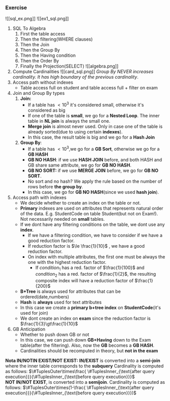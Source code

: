 ### Exercise
![[sql_ex.png]]
![[ex1_sql.png]]
1. SQL To Algebra
	1. First the table access
	2. Then the filtering(WHERE clauses)
	3. Then the Join
	4. Then the Group By
	5. Then the Having condition
	6. Then the Order By
	7. Finally the Projection(SELECT)
	![[algebra.png]]
2. Compute Cardinalities
   ![[card_sql.png]]
   *Group By NEVER increases cardinality. It has high boundary of the previous cardinality*.
1. Access path without indexes
	- Table access full on student and table access full + filter on exam
2. Join and Group By types
	1. **Join:**
		- If a table has $\lt 10^3$ it's considered small, otherwise it's considered as big
		- If one of the table is **small**, we go for a **Nested Loop**. The inner table in **NL join** is always the small one.
		- **Merge join** is almost never used. Only in case one of the table is already sorted(due to using certain **indexes**).
		- In this case, the result table is big and we go for a **Hash Join**
	2. **Group By**:
		- If a table has $\lt 10^3$,we go for a **GB Sort**, otherwise we go for a **GB HASH** 
		- **GB NO HASH**: if we use **HASH JOIN** before, and both HASH and GB share same attribute, we go for **GB NO HASH**.
		- **GB NO SORT:** if we use **MERGE JOIN** before, we go for **GB NO SORT**.
		- No sort and no hash? We apply the rule based on the number of rows before **the group by**.
		- In this case, we go for **GB NO HASH**(since we used **hash join**).
3. Access path with indexes
	- We decide whether to create an index on the table or not. 
	- **Primary** indexes are used on attributes that represents natural order of the data. E.g. StudentCode on table Student(but not on Exam!). Not necessarily needed on **small** tables.
	- If we dont have any filtering conditions on the table, we dont use any **index**.
		- If we have a filtering condition, we have to consider if we have a good reduction factor. 
		- If reduction factor is $\le \frac{1}{10}$ , we have a good reduction factor.
		- On index with multiple attributes, the first one must be always the one with the highest reduction factor.
			- If $condition_1$ has a red. factor of $\frac{1}{100}$ and $condition_2$ has a red. factor of $\frac{1}{2}$, the resulting composite index will have a reduction factor of $\frac{1}{200}$ 
	- **B+Tree** is always used for attributes that can be ordered(date,numbers)
	- **Hash** is **always** used for text attributes
	- In this case we create a **primary b+tree index** on **StudentCode**(it's used for join)
	- We dont create an index on **exam** since the reduction factor is $\frac{1}{3}\gt\frac{1}{10}$ 
4. GB Anticipation
	- Whether to push down GB or not
	- In this case, we can push down **GB+Having** down to the Exam table(after the filtering). Also, now the **GB** becomes a **GB HASH**.
	- Cardinalities should be recomputed in theory, but **not in the exam**

**Nota IN/NOTIN EXIST/NOT EXIST:**  **IN/EXIST** is converted into a **semi-join** where the inner table corresponds to the **subquery**
Cardinality is computed as follows: $\#TuplesOuter\times\frac{ \#TuplesInner_{\text{after query execution}}}{\#TuplesInner_{\text{before query execution}}}$   
**NOT IN/NOT EXIST**, is converted into a **semijoin**.
Cardinality is computed as follows: 
$\#TuplesOuter\times(1-\frac{ \#TuplesInner_{\text{after query execution}}}{\#TuplesInner_{\text{before query execution}}})$  